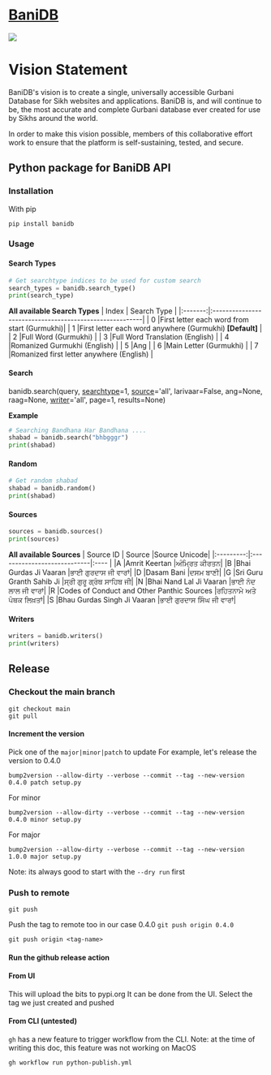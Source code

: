 # [BaniDB](https://pypi.org/user/KhalisFoundation/)
[![](bdb.svg)](http://banidb.com)

# Vision Statement

BaniDB's vision is to create a single, universally accessible Gurbani Database for Sikh websites and applications. BaniDB is, and will continue to be, the most accurate and complete Gurbani database ever created for use by Sikhs around the world.

In order to make this vision possible, members of this collaborative effort work to ensure that the platform is self-sustaining, tested, and secure.

## Python package for BaniDB API

### Installation
With pip
```
pip install banidb
```

### **Usage**

#### **Search Types**
```python
# Get searchtype indices to be used for custom search
search_types = banidb.search_type()
print(search_type)
```

**All available Search Types**
| Index   | Search Type                                             |
|:-------:|:--------------------------------------------------------|
|    0    |First letter each word from start (Gurmukhi)|
|    1    |First letter each word anywhere (Gurmukhi) **[Default]** |
|    2    |Full Word (Gurmukhi)                                     |
|    3    |Full Word Translation (English)                          |
|    4    |Romanized Gurmukhi (English)                             |
|    5    |Ang                                                      |
|    6    |Main Letter (Gurmukhi)                                   |
|    7    |Romanized first letter anywhere (English)                |


#### **Search**

banidb.search(query, [searchtype](https://github.com/MySmilingTurban/banidb-api-python/blob/docs/README.md#search-types)=1, [source](https://github.com/MySmilingTurban/banidb-api-python/blob/docs/README.md#sources)='all', larivaar=False, ang=None, raag=None, [writer](https://github.com/MySmilingTurban/banidb-api-python/blob/docs/README.md#writers)='all', page=1, results=None)


**Example**
```python
# Searching Bandhana Har Bandhana ....
shabad = banidb.search("bhbgggr")
print(shabad)
```

#### **Random**
```python
# Get random shabad
shabad = banidb.random()
print(shabad)
```

#### **Sources**
```python
sources = banidb.sources()
print(sources)
```
**All available Sources**
| Source ID | Source                      |Source Unicode|
|:---------:|:----------------------------|:---- |
|A          |Amrit Keertan                |ਅੰਮ੍ਰਿਤ ਕੀਰਤਨ|
|B          |Bhai Gurdas Ji Vaaran        |ਭਾਈ ਗੁਰਦਾਸ ਜੀ ਵਾਰਾਂ|
|D          |Dasam Bani                   |ਦਸਮ ਬਾਣੀ|
|G          |Sri Guru Granth Sahib Ji     |ਸ੍ਰੀ ਗੁਰੂ ਗ੍ਰੰਥ ਸਾਹਿਬ ਜੀ|
|N          |Bhai Nand Lal Ji Vaaran      |ਭਾਈ ਨੰਦ ਲਾਲ ਜੀ ਵਾਰਾਂ|
|R          |Codes of Conduct and Other Panthic Sources |ਰਹਿਤਨਾਮੇ ਅਤੇ ਪੰਥਕ ਲਿਖ਼ਤਾਂ|
|S          |Bhau Gurdas Singh Ji Vaaran  |ਭਾਈ ਗੁਰਦਾਸ ਸਿੰਘ ਜੀ ਵਾਰਾਂ|


#### **Writers**
```python
writers = banidb.writers()
print(writers)
```

## Release
### Checkout the main branch
``` 
git checkout main
git pull
```

#### Increment the version 

Pick one of the `major|minor|patch` to update 
For example, let's release the version to 0.4.0

```
bump2version --allow-dirty --verbose --commit --tag --new-version 0.4.0 patch setup.py
```

For minor
``` 
bump2version --allow-dirty --verbose --commit --tag --new-version 0.4.0 minor setup.py

```

For major
```  
bump2version --allow-dirty --verbose --commit --tag --new-version 1.0.0 major setup.py

```

Note: its always good to start with the `--dry run` first

### Push to remote
```
git push

```
Push the tag to remote too
in our case 0.4.0 `git push origin 0.4.0`
```
git push origin <tag-name>
```

#### Run the github release action

#### From UI
This will upload the bits to pypi.org
It can be done from the UI. Select the tag we just created and pushed

#### From CLI (untested)
`gh` has a new feature to trigger workflow from the CLI. 
Note: at the time of writing this doc, this feature was not working on MacOS 
``` 
gh workflow run python-publish.yml
```

